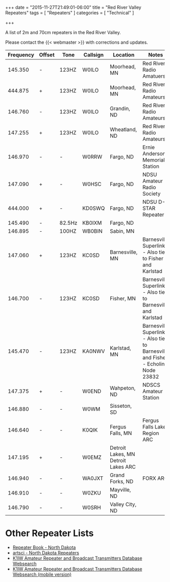 +++
date = "2015-11-27T21:49:01-06:00"
title = "Red River Valley Repeaters"
tags = [ "Repeaters" ]
categories = [ "Technical" ]

+++

A list of 2m and 70cm repeaters in the Red River Valley. 
<!--more-->
Please contact the {{< webmaster >}}  with corrections and updates.

Frequency | Offset | Tone | Callsign | Location | Notes
----------|--------|------|----------|----------|------
145.350 | - | 123HZ | W0ILO | Moorhead, MN | Red River Radio Amatuers
444.875 | + | 123HZ | W0ILO | Moorhead, MN | Red River Radio Amateurs
146.760 | - | 123HZ | W0ILO | Grandin, ND | Red River Radio Amateurs
147.255 | + | 123HZ | W0ILO | Wheatland, ND | Red River Radio Amateurs
146.970 | - | - | W0RRW | Fargo, ND | Ernie Anderson Memorial Station
147.090 | + | - | W0HSC | Fargo, ND | NDSU Amateur Radio Society
444.000 | + | - | KD0SWQ | Fargo, ND | NDSU D-STAR Repeater
145.490 | - | 82.5Hz | KB0IXM | Fargo, ND | 
146.895 | - | 100HZ | WB0BIN | Sabin, MN | 
147.060 | + | 123HZ | KC0SD | Barnesville, MN | Barnesville Superlink - Also tied to Fisher and Karlstad
146.700 | - | 123HZ | KC0SD | Fisher, MN | Barnesville Superlink - Also tied to Barnesville and Karlstad
145.470 | - | 123HZ | KA0NWV | Karlstad, MN | Barnesville Superlink - Also tied to Barnesville and Fisher - Echolink Node 23832
147.375 | + | - | W0END | Wahpeton, ND | NDSCS Amateur Station
146.880 | - | - | W0WM | Sisseton, SD | 
146.640 | - | - | K0QIK | Fergus Falls, MN | Fergus Falls Lake Region ARC
147.195 | + | - | W0EMZ | Detroit Lakes, MN Detroit Lakes ARC
146.940 | - | - | WA0JXT | Grand Forks, ND | FORX ARC
146.910 | - | - | W0ZKU | Mayville, ND | 
146.790 | - | - | W0SRH | Valley City, ND | 

# Other Repeater Lists

* [Repeater Book - North Dakota](https://www.repeaterbook.com/repeaters/index.php?state_id=38)
* [artsci - North Dakota Repeaters](http://www.artscipub.com/repeaters/search/index.asp?state=North-Dakota)
* [K1IW Amateur Repeater and Broadcast Transmitters Database Websearch](http://rptr.amateur-radio.net/)
* [K1IW Amateur Repeater and Broadcast Transmitters Database Websearch (mobile version)](http://rptr.amateur-radio.net/mobile.html)

